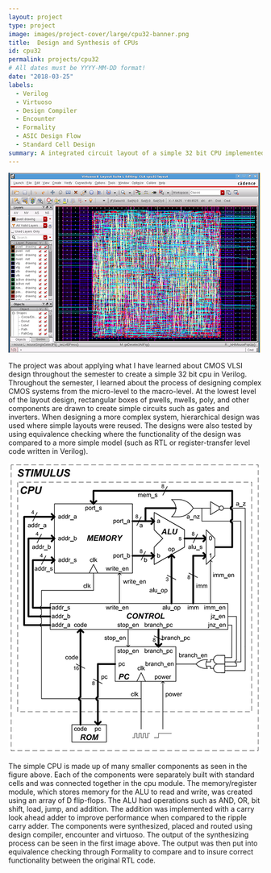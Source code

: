```yaml
---
layout: project
type: project
image: images/project-cover/large/cpu32-banner.png
title:  Design and Synthesis of CPUs
id: cpu32
permalink: projects/cpu32
# All dates must be YYYY-MM-DD format!
date: "2018-03-25"
labels:
  - Verilog
  - Virtuoso
  - Design Compiler
  - Encounter
  - Formality
  - ASIC Design Flow
  - Standard Cell Design
summary: A integrated circuit layout of a simple 32 bit CPU implemented in Verilog for ECE 429
---
```


<img class="ui large centered rounded image" src="/images/cpu32/layout.png">

<p>
  The project was about applying what I have learned about CMOS VLSI design throughout the semester to create a simple 32 bit cpu in Verilog. Throughout the semester, I learned about the process of designing complex CMOS systems from the micro-level to the macro-level. At the lowest level of the layout design, rectangular boxes of pwells, nwells, poly, and other components are drawn to create simple circuits such as gates and inverters. When designing a more complex system, hierarchical design was used where simple layouts were reused. The designs were also tested by using equivalence checking where the functionality of the design was compared to a more simple model (such as RTL or register-transfer level code written in Verilog).
</p>

<img class="ui large centered rounded image" src="/images/cpu32/schematic.png">

<p>
  The simple CPU is made up of many smaller components as seen in the figure above. Each of the components were separately built with standard cells and was connected together in the cpu module. The memory/register module, which stores memory for the ALU to read and write, was created using an array of D flip-flops. The ALU had operations such as AND, OR, bit shift, load, jump, and addition. The addition was implemented with a carry look ahead adder to improve performance when compared to the ripple carry adder. The components were synthesized, placed and routed using design compiler, encounter and virtuoso. The output of the synthesizing process can be seen in the first image above. The output was then put into equivalence checking through Formality to compare and to insure correct functionality between the original RTL code.
</p>

<p>
  <p>
    
  </p>
</p>